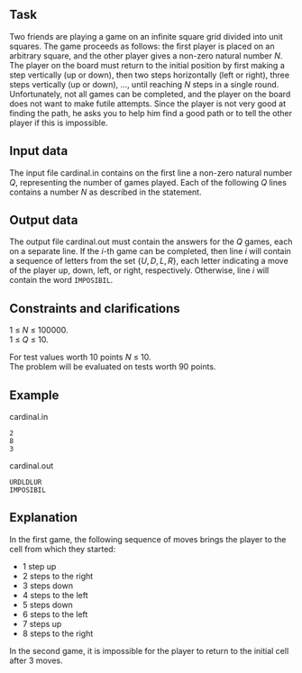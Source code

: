 ## Task

Two friends are playing a game on an infinite square grid divided into unit squares. The game proceeds as follows: the first player is placed on an arbitrary square, and the other player gives a non-zero natural number $N$. The player on the board must return to the initial position by first making a step vertically (up or down), then two steps horizontally (left or right), three steps vertically (up or down), $\dots$, until reaching $N$ steps in a single round. Unfortunately, not all games can be completed, and the player on the board does not want to make futile attempts. Since the player is not very good at finding the path, he asks you to help him find a good path or to tell the other player if this is impossible.

## Input data

The input file cardinal.in contains on the first line a non-zero natural number $Q$, representing the number of games played. Each of the following $Q$ lines contains a number $N$ as described in the statement.

## Output data

The output file cardinal.out must contain the answers for the $Q$ games, each on a separate line. If the $i$-th game can be completed, then line $i$ will contain a sequence of letters from the set $\{U, D, L, R\}$, each letter indicating a move of the player up, down, left, or right, respectively. Otherwise, line $i$ will contain the word `IMPOSIBIL`.

## Constraints and clarifications

1 $\leq$ $N$ $\leq$ 100000.  
1 $\leq$ $Q$ $\leq$ 10.  

For test values worth 10 points $N$ $\leq$ 10.  
The problem will be evaluated on tests worth 90 points.

## Example

cardinal.in  

```
2  
8  
3  
```

cardinal.out  

```
URDLDLUR  
IMPOSIBIL  
```

## Explanation

In the first game, the following sequence of moves brings the player to the cell from which they started:

- 1 step up  
- 2 steps to the right  
- 3 steps down  
- 4 steps to the left  
- 5 steps down  
- 6 steps to the left  
- 7 steps up  
- 8 steps to the right  

In the second game, it is impossible for the player to return to the initial cell after 3 moves.